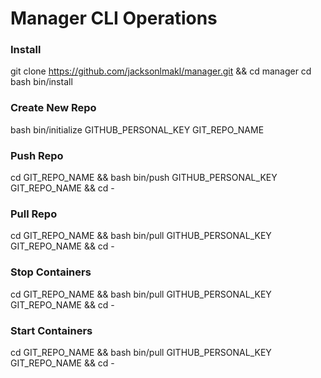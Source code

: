 # Manager CLI Operations

### Install
git clone https://github.com/jacksonlmakl/manager.git && cd manager 
cd bash bin/install

### Create New Repo
bash bin/initialize GITHUB_PERSONAL_KEY GIT_REPO_NAME

### Push Repo
cd GIT_REPO_NAME && bash bin/push GITHUB_PERSONAL_KEY GIT_REPO_NAME && cd -

### Pull Repo
cd GIT_REPO_NAME && bash bin/pull GITHUB_PERSONAL_KEY GIT_REPO_NAME && cd -

### Stop Containers
cd GIT_REPO_NAME && bash bin/pull GITHUB_PERSONAL_KEY GIT_REPO_NAME && cd -

### Start Containers
cd GIT_REPO_NAME && bash bin/pull GITHUB_PERSONAL_KEY GIT_REPO_NAME && cd -
